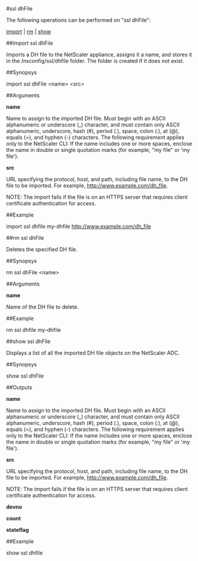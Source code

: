 #ssl dhFile

The following operations can be performed on "ssl dhFile":


[import](#import-ssl-dhfile) | [rm](#rm-ssl-dhfile) | [show](#show-ssl-dhfile)

##import ssl dhFile

Imports a DH file to the NetScaler appliance, assigns it a name, and stores it in the /nsconfig/ssl/dhfile folder. The folder is created if it does not exist.


##Synopsys

import ssl dhFile &lt;name> &lt;src>


##Arguments

<b>name</b>
Name to assign to the imported DH file.  Must begin with an ASCII alphanumeric or underscore (_) character, and must contain only ASCII alphanumeric, underscore, hash (#), period (.), space, colon (:), at (@), equals (=), and hyphen (-) characters. The following requirement applies only to the NetScaler CLI: If the name includes one or more spaces, enclose the name in double or single quotation marks (for example, "my file" or 'my file').

<b>src</b>
URL specifying the protocol, host, and path, including file name, to the DH file to be imported. For example, http://www.example.com/dh_file.  
NOTE: The import fails if the file is on an HTTPS server that requires client certificate authentication for access.



##Example

import ssl dhfile my-dhfile http://www.example.com/dh_file

##rm ssl dhFile

Deletes the specified DH file.


##Synopsys

rm ssl dhFile &lt;name>


##Arguments

<b>name</b>
Name of the DH file to delete.



##Example

rm ssl dhfile my-dhfile

##show ssl dhFile

Displays a list of all the imported DH file objects on the NetScaler ADC.


##Synopsys

show ssl dhFile


##Outputs

<b>name</b>
Name to assign to the imported DH file.  Must begin with an ASCII alphanumeric or underscore (_) character, and must contain only ASCII alphanumeric, underscore, hash (#), period (.), space, colon (:), at (@), equals (=), and hyphen (-) characters. The following requirement applies only to the NetScaler CLI: If the name includes one or more spaces, enclose the name in double or single quotation marks (for example, "my file" or 'my file').

<b>src</b>
URL specifying the protocol, host, and path, including file name, to the DH file to be imported. For example, http://www.example.com/dh_file.  
NOTE: The import fails if the file is on an HTTPS server that requires client certificate authentication for access.

<b>devno</b>

<b>count</b>

<b>stateflag</b>



##Example

show ssl dhfile

